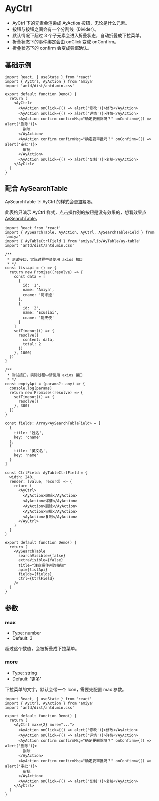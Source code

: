 # AyCtrl

- AyCtrl 下的元素会渲染成 AyAction 按钮，无论是什么元素。
- 按钮与按钮之间会有一个分割线（Divider）。
- 默认情况下超过 3 个子元素会进入折叠状态，自动折叠成下拉菜单。
- 折叠状态下的事件绑定会由 onClick 变成 onConfirm。
- 折叠状态下的 confirm 会变成弹窗确认。

## 基础示例

```tsx
import React, { useState } from 'react'
import { AyCtrl, AyAction } from 'amiya'
import 'antd/dist/antd.min.css'

export default function Demo() {
  return (
    <AyCtrl>
      <AyAction onClick={() => alert('修改')}>修改</AyAction>
      <AyAction onClick={() => alert('详情')}>详情</AyAction>
      <AyAction confirm confirmMsg="确定要删除吗？" onConfirm={() => alert('删除')}>
        删除
      </AyAction>
      <AyAction confirm confirmMsg="确定要审批吗？" onConfirm={() => alert('审批')}>
        审批
      </AyAction>
      <AyAction onClick={() => alert('复制')}>复制</AyAction>
    </AyCtrl>
  )
}
```

## 配合 AySearchTable

AySearchTable 下 AyCtrl 的样式会更加紧凑。

此表格只演示 AyCtrl 样式，点击操作列的按钮是没有效果的，想看效果点 [AySearchTable][aysearchtable]。

```tsx
import React from 'react'
import { AySearchTable, AyAction, AyCtrl, AySearchTableField } from 'amiya'
import { AyTableCtrlField } from 'amiya/lib/AyTable/ay-table'
import 'antd/dist/antd.min.css'

/**
 * 测试接口，实际过程中请使用 axios 接口
 * */
const listApi = () => {
  return new Promise((resolve) => {
    const data = [
      {
        id: '1',
        name: 'Amiya',
        cname: '阿米娅'
      },
      {
        id: '2',
        name: 'Exusiai',
        cname: '能天使'
      }
    ]
    setTimeout(() => {
      resolve({
        content: data,
        total: 2
      })
    }, 1000)
  })
}

/**
 * 测试接口，实际过程中请使用 axios 接口
 * */
const emptyApi = (params?: any) => {
  console.log(params)
  return new Promise((resolve) => {
    setTimeout(() => {
      resolve()
    }, 300)
  })
}

const fields: Array<AySearchTableField> = [
  {
    title: '姓名',
    key: 'cname'
  },
  {
    title: '英文名',
    key: 'name'
  }
]

const CtrlField: AyTableCtrlField = {
  width: 240,
  render: (value, record) => {
    return (
      <AyCtrl>
        <AyAction>编辑</AyAction>
        <AyAction>详情</AyAction>
        <AyAction>删除</AyAction>
        <AyAction>审批</AyAction>
        <AyAction>复制</AyAction>
      </AyCtrl>
    )
  }
}

export default function Demo() {
  return (
    <AySearchTable
      searchVisible={false}
      extraVisible={false}
      title="注意操作列的按钮"
      api={listApi}
      fields={fields}
      ctrl={CtrlField}
    />
  )
}
```

## 参数

### max

- Type: number
- Default: 3

超过这个数值，会被折叠成下拉菜单。

### more

- Type: string
- Default: '更多'

下拉菜单的文字，默认会带一个 Icon，需要先配置 max 参数。

```tsx
import React, { useState } from 'react'
import { AyCtrl, AyAction } from 'amiya'
import 'antd/dist/antd.min.css'

export default function Demo() {
  return (
    <AyCtrl max={2} more="...">
      <AyAction onClick={() => alert('修改')}>修改</AyAction>
      <AyAction onClick={() => alert('详情')}>详情</AyAction>
      <AyAction confirm confirmMsg="确定要删除吗？" onConfirm={() => alert('删除')}>
        删除
      </AyAction>
      <AyAction confirm confirmMsg="确定要审批吗？" onConfirm={() => alert('审批')}>
        审批
      </AyAction>
      <AyAction onClick={() => alert('复制')}>复制</AyAction>
    </AyCtrl>
  )
}
```

[aysearchtable]: ./table
